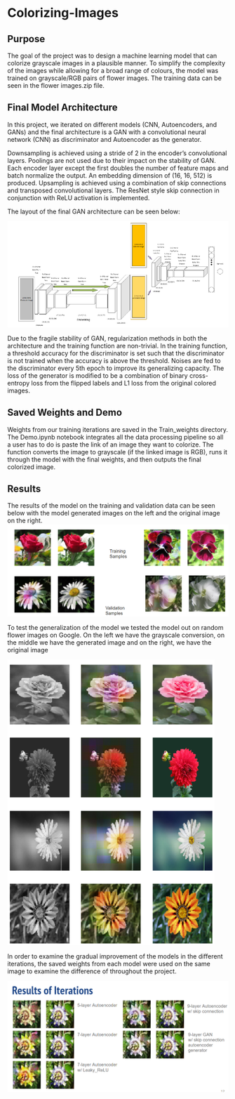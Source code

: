 # Colorizing-Images

## Purpose
The goal of the project was to design a machine learning model that can colorize grayscale images in a plausible manner. To simplify the complexity of the images while allowing for a broad range of colours, the model was trained on grayscale/RGB pairs of flower images. The training data can be seen in the flower images.zip file.

## Final Model Architecture

In this project, we iterated on different models (CNN, Autoencoders, and GANs) and the final architecture is a GAN with a convolutional neural network (CNN) as discriminator and Autoencoder as the generator. 

Downsampling is achieved using a stride of 2 in the encoder’s convolutional layers. Poolings are not used due to their impact on the stability of GAN. Each encoder layer except the first doubles the number of feature maps and batch normalize the output. An embedding dimension of (16, 16, 512) is produced. Upsampling is achieved using a combination of skip connections and transposed convolutional layers. The ResNet style skip connection in conjunction with ReLU activation is implemented.

The layout of the final GAN architecture can be seen below:

![](images/GAN_Layout.png)


Due to the fragile stability of GAN, regularization methods in both the architecture and the training function are non-trivial. In the training function, a threshold accuracy for the discriminator is set such that the discriminator is not trained when the accuracy is above the threshold. Noises are fed to the discriminator every 5th epoch to improve its generalizing capacity. The loss of the generator is modified to be a combination of binary cross-entropy loss from the flipped labels and L1 loss from the original colored images.

## Saved Weights and Demo

Weights from our training iterations are saved in the Train_weights directory. The Demo.ipynb notebook integrates all the data processing pipeline so all a user has to do is paste the link of an image they want to colorize. The function converts the image to grayscale (if the linked image is RGB), runs it through the model with the final weights, and then outputs the final colorized image.


## Results

The results of the model on the training and validation data can be seen below with the model generated images on the left and the original image on the right. 
![](images/training_and_validation.png)

To test the generalization of the model we tested the model out on random flower images on Google. On the left we have the grayscale conversion, on the middle we have the generated image and on the right, we have the original image

![](images/flower_images_from_google.png)



In order to examine the gradual improvement of the models in the different iterations, the saved weights from each model were used on the same image to examine the difference of throughout the project.

![](images/Results_of_iterations.png)






